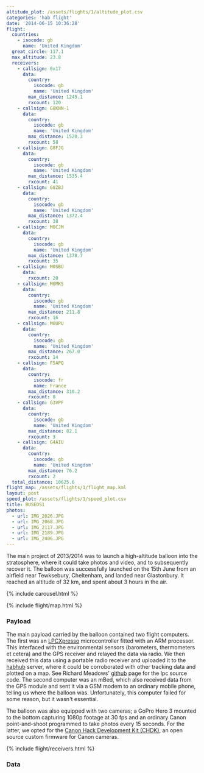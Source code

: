 ```yaml
---
altitude_plot: /assets/flights/1/altitude_plot.csv
categories: 'hab flight'
date: '2014-06-15 10:36:28'
flight:
  countries:
    - isocode: gb
      name: 'United Kingdom'
  great_circle: 117.1
  max_altitude: 23.8
  receivers:
    - callsign: 0x17
      data:
        country:
          isocode: gb
          name: 'United Kingdom'
        max_distance: 1245.1
        rxcount: 120
    - callsign: G8KNN-1
      data:
        country:
          isocode: gb
          name: 'United Kingdom'
        max_distance: 1520.3
        rxcount: 58
    - callsign: G8FJG
      data:
        country:
          isocode: gb
          name: 'United Kingdom'
        max_distance: 1535.4
        rxcount: 41
    - callsign: G8ZBJ
      data:
        country:
          isocode: gb
          name: 'United Kingdom'
        max_distance: 1372.4
        rxcount: 38
    - callsign: M0CJM
      data:
        country:
          isocode: gb
          name: 'United Kingdom'
        max_distance: 1378.7
        rxcount: 35
    - callsign: M0SBU
      data:
        rxcount: 20
    - callsign: M0MKS
      data:
        country:
          isocode: gb
          name: 'United Kingdom'
        max_distance: 211.8
        rxcount: 16
    - callsign: M0UPU
      data:
        country:
          isocode: gb
          name: 'United Kingdom'
        max_distance: 267.0
        rxcount: 14
    - callsign: F5APQ
      data:
        country:
          isocode: fr
          name: France
        max_distance: 310.2
        rxcount: 8
    - callsign: G3VPF
      data:
        country:
          isocode: gb
          name: 'United Kingdom'
        max_distance: 82.1
        rxcount: 3
    - callsign: G4AIU
      data:
        country:
          isocode: gb
          name: 'United Kingdom'
        max_distance: 76.2
        rxcount: 2
  total_distance: 10625.6
flight_map: /assets/flights/1/flight_map.kml
layout: post
speed_plot: /assets/flights/1/speed_plot.csv
title: BUSEDS1
photos:
  - url: IMG_2026.JPG
  - url: IMG_2068.JPG
  - url: IMG_2117.JPG
  - url: IMG_2189.JPG
  - url: IMG_2406.JPG
---
```


The main project of 2013/2014 was to launch a high-altitude balloon into the stratosphere, where it could take photos and video, and to subsequently recover it. The balloon was successfully launched on the 15th June from an airfield near Tewksebury, Cheltenham, and landed near Glastonbury. It reached an altitude of 32 km, and spent about 3 hours in the air.

<!--more-->

{% include carousel.html %}

{% include flight/map.html %}

### Payload
The main payload carried by the balloon contained two flight computers. The first was an [LPCXpresso](http://www.lpcware.com/lpcxpresso) microcontroller fitted with an ARM processor. This interfaced with the environmental sensors (barometers, thermometers et cetera) and the GPS receiver and relayed the data via radio. We then received this data using a portable radio receiver and uploaded it to the [habhub](http://habhub.org/) server, where it could be corroborated with other tracking data and plotted on a map. See Richard Meadows' [github](https://github.com/richardeoin/buseds-hab/tree/master/lpc-src) page for the lpc source code. The second computer was an mBed, which also received data from the GPS module and sent it via a GSM modem to an ordinary mobile phone, telling us where the balloon was. Unfortunately, this computer failed for some reason, but it wasn't essential.

The balloon was also equipped with two cameras; a GoPro Hero 3 mounted to the bottom capturing 1080p footage at 30 fps and an ordinary Canon point-and-shoot programmed to take photos every 15 seconds. For the latter, we opted for the [Canon Hack Development Kit (CHDK)](http://chdk.wikia.com/wiki/CHDK), an open source custom firmware for Canon cameras.

{% include flight/receivers.html %}

### Data
<div class="row">
  <div class="col-md-6">
    <div>
      <svg id="alt-time"></svg>
    </div>
  </div>
  <div class="col-md-6">
    <div>
      <svg id="speed-time"></svg>
    </div>
  </div>
</div>

